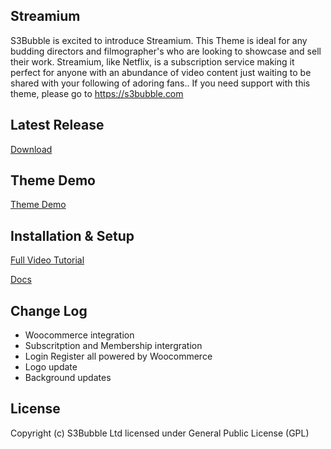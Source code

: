 ## Streamium

S3Bubble is excited to introduce Streamium. This Theme is ideal for any budding directors and filmographer's who are looking to showcase and sell their work. Streamium, like Netflix, is a subscription service making it perfect for anyone with an abundance of video content just waiting to be shared with your following of adoring fans.. If you need support with this theme, please go to https://s3bubble.com

## Latest Release

[Download](https://github.com/s3bubble/Streamium-Netflix-Theme/releases)

## Theme Demo

[Theme Demo](http://streamium.s3bubble.com/)

## Installation & Setup

[Full Video Tutorial](https://s3bubble.com/wp_themes/streamium-netflix-style-wordpress-theme/)

[Docs](https://s3bubble.com/wp_themes/streamium-netflix-style-wordpress-theme/)

## Change Log

* Woocommerce integration 
* Subscritption and Membership intergration
* Login Register all powered by Woocommerce
* Logo update 
* Background updates

## License

Copyright (c) S3Bubble Ltd licensed under General Public License (GPL)